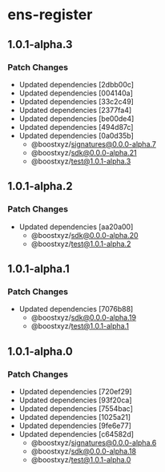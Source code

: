 # ens-register

## 1.0.1-alpha.3

### Patch Changes

- Updated dependencies [2dbb00c]
- Updated dependencies [004140a]
- Updated dependencies [33c2c49]
- Updated dependencies [2377fa4]
- Updated dependencies [be00de4]
- Updated dependencies [494d87c]
- Updated dependencies [0a0d35b]
  - @boostxyz/signatures@0.0.0-alpha.7
  - @boostxyz/sdk@0.0.0-alpha.21
  - @boostxyz/test@1.0.1-alpha.3

## 1.0.1-alpha.2

### Patch Changes

- Updated dependencies [aa20a00]
  - @boostxyz/sdk@0.0.0-alpha.20
  - @boostxyz/test@1.0.1-alpha.2

## 1.0.1-alpha.1

### Patch Changes

- Updated dependencies [7076b88]
  - @boostxyz/sdk@0.0.0-alpha.19
  - @boostxyz/test@1.0.1-alpha.1

## 1.0.1-alpha.0

### Patch Changes

- Updated dependencies [720ef29]
- Updated dependencies [93f20ca]
- Updated dependencies [7554bac]
- Updated dependencies [1025a21]
- Updated dependencies [9fe6e77]
- Updated dependencies [c64582d]
  - @boostxyz/signatures@0.0.0-alpha.6
  - @boostxyz/sdk@0.0.0-alpha.18
  - @boostxyz/test@1.0.1-alpha.0
